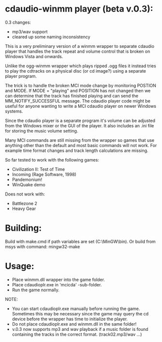 # cdaudio-winmm player (beta v.0.3):

0.3 changes:
- mp3/wav support
- cleared up some naming inconsistency

This is a very preliminary version of a winmm wrapper to separate cdaudio player that handles the track repeat and volume control that is broken on Windows Vista and onwards.

Unlike the ogg-winmm wrapper which plays ripped .ogg files it instead tries to play the cdtracks on a physical disc (or cd image?) using a separate player program.

The trick is to handle the broken MCI mode change by monitoring POSTION and MODE. 
If MODE = "playing" and POSITION has not changed then we can determine that the track has finished playing and can send the MM_NOTIFY_SUCCESSFUL message. The cdaudio player code might be useful for anyone wanting to write a MCI cdaudio player on newer Windows systems.

Since the cdaudio player is a separate program it's volume can be adjusted from the Windows mixer or the GUI of the player. It also includes an .ini file for storing the music volume setting.

Many MCI commands are still missing from the wrapper so games that use anything other than the default and most basic commands will not work. For example time format changes and track length calculations are missing.

So far tested to work with the following games:
- Civilization II: Test of Time
- Incoming (Rage Software, 1998)
- Pandemonium!
- WinQuake demo

Does not work with:
- Battlezone 2
- Heavy Gear

# Building:

Build with make.cmd if path variables are set (C:\MinGW\bin).
Or build from msys with command: mingw32-make

# Usage:

- Place winmm.dll wrapper into the game folder.
- Place cdaudioplr.exe in 'mcicda' -sub-folder.
- Run the game normally.

NOTE:
- You can start cdaudioplr.exe manually before running the game. Sometimes this may be necessary since the game may query the cd device before the wrapper has time to initialize the player.
- Do not place cdaudioplr.exe and winmm.dll in the same folder!
- v.0.3 now supports mp3 and wav playback if a music folder is found containing the tracks in the correct format. (track02.mp3/wav ...)
